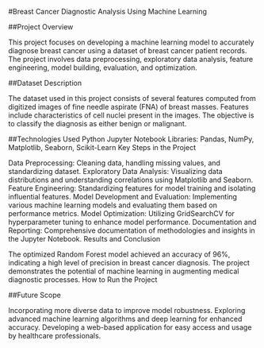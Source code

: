 #Breast Cancer Diagnostic Analysis Using Machine Learning

##Project Overview

This project focuses on developing a machine learning model to accurately diagnose breast cancer using a dataset of breast cancer patient records. The project involves data preprocessing, exploratory data analysis, feature engineering, model building, evaluation, and optimization.

##Dataset Description

The dataset used in this project consists of several features computed from digitized images of fine needle aspirate (FNA) of breast masses. Features include characteristics of cell nuclei present in the images. The objective is to classify the diagnosis as either benign or malignant.

##Technologies Used
Python
Jupyter Notebook
Libraries: Pandas, NumPy, Matplotlib, Seaborn, Scikit-Learn
Key Steps in the Project

Data Preprocessing: Cleaning data, handling missing values, and standardizing dataset.
Exploratory Data Analysis: Visualizing data distributions and understanding correlations using Matplotlib and Seaborn.
Feature Engineering: Standardizing features for model training and isolating influential features.
Model Development and Evaluation: Implementing various machine learning models and evaluating them based on performance metrics.
Model Optimization: Utilizing GridSearchCV for hyperparameter tuning to enhance model performance.
Documentation and Reporting: Comprehensive documentation of methodologies and insights in the Jupyter Notebook.
Results and Conclusion

The optimized Random Forest model achieved an accuracy of 96%, indicating a high level of precision in breast cancer diagnosis.
The project demonstrates the potential of machine learning in augmenting medical diagnostic processes.
How to Run the Project

##Future Scope

Incorporating more diverse data to improve model robustness.
Exploring advanced machine learning algorithms and deep learning for enhanced accuracy.
Developing a web-based application for easy access and usage by healthcare professionals.
